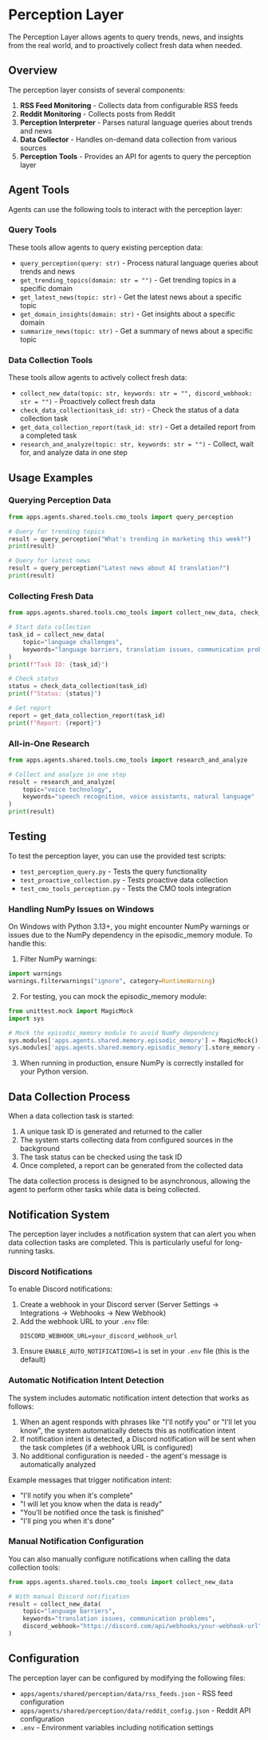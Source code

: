 # Perception Layer

The Perception Layer allows agents to query trends, news, and insights from the real world, and to proactively collect fresh data when needed.

## Overview

The perception layer consists of several components:

1. **RSS Feed Monitoring** - Collects data from configurable RSS feeds
2. **Reddit Monitoring** - Collects posts from Reddit
3. **Perception Interpreter** - Parses natural language queries about trends and news
4. **Data Collector** - Handles on-demand data collection from various sources
5. **Perception Tools** - Provides an API for agents to query the perception layer

## Agent Tools

Agents can use the following tools to interact with the perception layer:

### Query Tools

These tools allow agents to query existing perception data:

- `query_perception(query: str)` - Process natural language queries about trends and news
- `get_trending_topics(domain: str = "")` - Get trending topics in a specific domain
- `get_latest_news(topic: str)` - Get the latest news about a specific topic
- `get_domain_insights(domain: str)` - Get insights about a specific domain
- `summarize_news(topic: str)` - Get a summary of news about a specific topic

### Data Collection Tools

These tools allow agents to actively collect fresh data:

- `collect_new_data(topic: str, keywords: str = "", discord_webhook: str = "")` - Proactively collect fresh data
- `check_data_collection(task_id: str)` - Check the status of a data collection task
- `get_data_collection_report(task_id: str)` - Get a detailed report from a completed task
- `research_and_analyze(topic: str, keywords: str = "")` - Collect, wait for, and analyze data in one step

## Usage Examples

### Querying Perception Data

```python
from apps.agents.shared.tools.cmo_tools import query_perception

# Query for trending topics
result = query_perception("What's trending in marketing this week?")
print(result)

# Query for latest news
result = query_perception("Latest news about AI translation?")
print(result)
```

### Collecting Fresh Data

```python
from apps.agents.shared.tools.cmo_tools import collect_new_data, check_data_collection, get_data_collection_report

# Start data collection
task_id = collect_new_data(
    topic="language challenges",
    keywords="language barriers, translation issues, communication problems"
)
print(f"Task ID: {task_id}")

# Check status
status = check_data_collection(task_id)
print(f"Status: {status}")

# Get report
report = get_data_collection_report(task_id)
print(f"Report: {report}")
```

### All-in-One Research

```python
from apps.agents.shared.tools.cmo_tools import research_and_analyze

# Collect and analyze in one step
result = research_and_analyze(
    topic="voice technology",
    keywords="speech recognition, voice assistants, natural language"
)
print(result)
```

## Testing

To test the perception layer, you can use the provided test scripts:

- `test_perception_query.py` - Tests the query functionality
- `test_proactive_collection.py` - Tests proactive data collection
- `test_cmo_tools_perception.py` - Tests the CMO tools integration

### Handling NumPy Issues on Windows

On Windows with Python 3.13+, you might encounter NumPy warnings or issues due to the NumPy dependency in the episodic_memory module. To handle this:

1. Filter NumPy warnings:

```python
import warnings
warnings.filterwarnings("ignore", category=RuntimeWarning)
```

2. For testing, you can mock the episodic_memory module:

```python
from unittest.mock import MagicMock
import sys

# Mock the episodic_memory module to avoid NumPy dependency
sys.modules['apps.agents.shared.memory.episodic_memory'] = MagicMock()
sys.modules['apps.agents.shared.memory.episodic_memory'].store_memory = lambda *args, **kwargs: True
```

3. When running in production, ensure NumPy is correctly installed for your Python version.

## Data Collection Process

When a data collection task is started:

1. A unique task ID is generated and returned to the caller
2. The system starts collecting data from configured sources in the background
3. The task status can be checked using the task ID
4. Once completed, a report can be generated from the collected data

The data collection process is designed to be asynchronous, allowing the agent to perform other tasks while data is being collected.

## Notification System

The perception layer includes a notification system that can alert you when data collection tasks are completed. This is particularly useful for long-running tasks.

### Discord Notifications

To enable Discord notifications:

1. Create a webhook in your Discord server (Server Settings → Integrations → Webhooks → New Webhook)
2. Add the webhook URL to your `.env` file:
   ```
   DISCORD_WEBHOOK_URL=your_discord_webhook_url
   ```
3. Ensure `ENABLE_AUTO_NOTIFICATIONS=1` is set in your `.env` file (this is the default)

### Automatic Notification Intent Detection

The system includes automatic notification intent detection that works as follows:

1. When an agent responds with phrases like "I'll notify you" or "I'll let you know", the system automatically detects this as notification intent
2. If notification intent is detected, a Discord notification will be sent when the task completes (if a webhook URL is configured)
3. No additional configuration is needed - the agent's message is automatically analyzed

Example messages that trigger notification intent:
- "I'll notify you when it's complete"
- "I will let you know when the data is ready"
- "You'll be notified once the task is finished"
- "I'll ping you when it's done"

### Manual Notification Configuration

You can also manually configure notifications when calling the data collection tools:

```python
from apps.agents.shared.tools.cmo_tools import collect_new_data

# With manual Discord notification
result = collect_new_data(
    topic="language barriers",
    keywords="translation issues, communication problems",
    discord_webhook="https://discord.com/api/webhooks/your-webhook-url"
)
```

## Configuration

The perception layer can be configured by modifying the following files:

- `apps/agents/shared/perception/data/rss_feeds.json` - RSS feed configuration
- `apps/agents/shared/perception/data/reddit_config.json` - Reddit API configuration
- `.env` - Environment variables including notification settings 
 